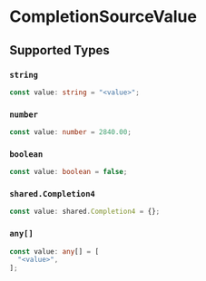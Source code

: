 # CompletionSourceValue


## Supported Types

### `string`

```typescript
const value: string = "<value>";
```

### `number`

```typescript
const value: number = 2840.00;
```

### `boolean`

```typescript
const value: boolean = false;
```

### `shared.Completion4`

```typescript
const value: shared.Completion4 = {};
```

### `any[]`

```typescript
const value: any[] = [
  "<value>",
];
```

